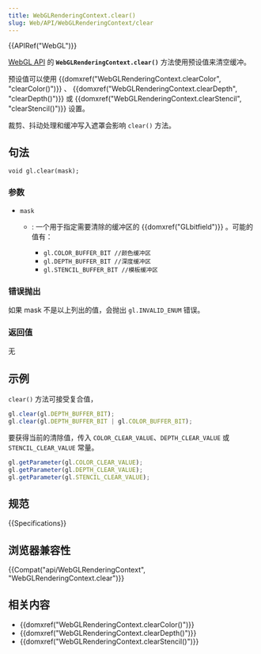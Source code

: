 ```yaml
---
title: WebGLRenderingContext.clear()
slug: Web/API/WebGLRenderingContext/clear
---
```

{{APIRef("WebGL")}}

[WebGL API](/zh-CN/docs/Web/API/WebGL_API) 的 **`WebGLRenderingContext.clear()`** 方法使用预设值来清空缓冲。

预设值可以使用 {{domxref("WebGLRenderingContext.clearColor", "clearColor()")}} 、 {{domxref("WebGLRenderingContext.clearDepth", "clearDepth()")}} 或 {{domxref("WebGLRenderingContext.clearStencil", "clearStencil()")}} 设置。

裁剪、抖动处理和缓冲写入遮罩会影响 `clear()` 方法。

## 句法

```plain
void gl.clear(mask);
```

### 参数

- `mask`

  - : 一个用于指定需要清除的缓冲区的 {{domxref("GLbitfield")}} 。可能的值有：

    - `gl.COLOR_BUFFER_BIT //颜色缓冲区`
    - `gl.DEPTH_BUFFER_BIT //深度缓冲区`
    - `gl.STENCIL_BUFFER_BIT //模板缓冲区`

### 错误抛出

如果 mask 不是以上列出的值，会抛出 `gl.INVALID_ENUM` 错误。

### 返回值

无

## 示例

`clear()` 方法可接受复合值，

```js
gl.clear(gl.DEPTH_BUFFER_BIT);
gl.clear(gl.DEPTH_BUFFER_BIT | gl.COLOR_BUFFER_BIT);
```

要获得当前的清除值，传入 `COLOR_CLEAR_VALUE`、`DEPTH_CLEAR_VALUE` 或 `STENCIL_CLEAR_VALUE` 常量。

```js
gl.getParameter(gl.COLOR_CLEAR_VALUE);
gl.getParameter(gl.DEPTH_CLEAR_VALUE);
gl.getParameter(gl.STENCIL_CLEAR_VALUE);
```

## 规范

{{Specifications}}

## 浏览器兼容性

{{Compat("api/WebGLRenderingContext", "WebGLRenderingContext.clear")}}

## 相关内容

- {{domxref("WebGLRenderingContext.clearColor()")}}
- {{domxref("WebGLRenderingContext.clearDepth()")}}
- {{domxref("WebGLRenderingContext.clearStencil()")}}
